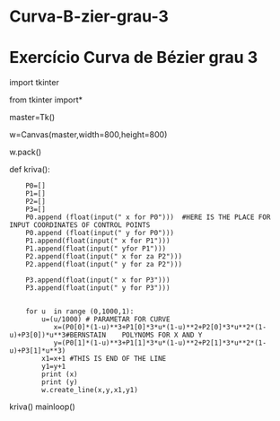 # Curva-B-zier-grau-3
# Exercício Curva de Bézier grau 3

import tkinter

from tkinter import*

master=Tk()

w=Canvas(master,width=800,height=800)

w.pack()

def kriva():

        P0=[]
        P1=[]
        P2=[]
        P3=[]
        P0.append (float(input(" x for P0")))  #HERE IS THE PLACE FOR INPUT COORDINATES OF CONTROL POINTS
        P0.append (float(input(" y for P0")))
        P1.append(float(input(" x for P1")))
        P1.append(float(input(" yfor P1")))    
        P2.append(float(input(" x for za P2")))
        P2.append(float(input(" y for za P2")))

        P3.append(float(input(" x for P3")))
        P3.append(float(input(" y for P3")))


        for u  in range (0,1000,1):
            u=(u/1000) # PARAMETAR FOR CURVE
               x=(P0[0]*(1-u)**3+P1[0]*3*u*(1-u)**2+P2[0]*3*u**2*(1-u)+P3[0])*u**3#BERNSTAIN    POLYNOMS FOR X AND Y         
               y=(P0[1]*(1-u)**3+P1[1]*3*u*(1-u)**2+P2[1]*3*u**2*(1-u)+P3[1]*u**3)
            x1=x+1 #THIS IS END OF THE LINE
            y1=y+1
            print (x)
            print (y)
            w.create_line(x,y,x1,y1) 

kriva()
mainloop()
